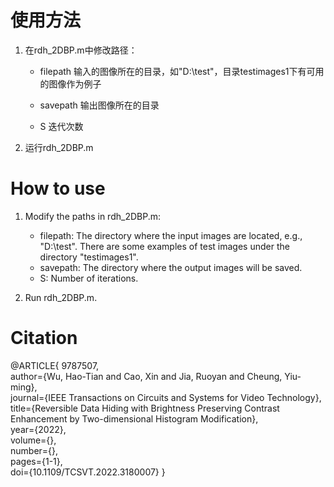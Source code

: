 # 使用方法

1. 在rdh_2DBP.m中修改路径：

   - filepath 输入的图像所在的目录，如"D:\test\"，目录testimages1下有可用的图像作为例子

   - savepath 输出图像所在的目录
   - S 迭代次数

2. 运行rdh_2DBP.m

# How to use
1. Modify the paths in rdh_2DBP.m:

   - filepath: The directory where the input images are located, e.g., "D:\test". There are some examples of test images under the directory "testimages1".
   - savepath: The directory where the output images will be saved.
   - S: Number of iterations.

2. Run rdh_2DBP.m.

# Citation
@ARTICLE{
9787507,  
author={Wu, Hao-Tian and Cao, Xin and Jia, Ruoyan and Cheung, Yiu-ming},  
journal={IEEE Transactions on Circuits and Systems for Video Technology},   
title={Reversible Data Hiding with Brightness Preserving Contrast Enhancement by Two-dimensional Histogram Modification},   
year={2022},  
volume={},  
number={},  
pages={1-1},  
doi={10.1109/TCSVT.2022.3180007}
}
